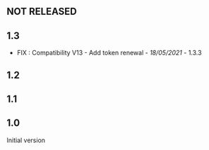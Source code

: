 

## NOT RELEASED

## 1.3

- FIX : Compatibility V13 - Add token renewal - *18/05/2021* - 1.3.3

## 1.2

## 1.1

## 1.0

Initial version


